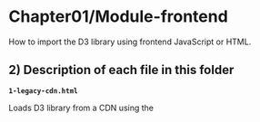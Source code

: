 # Chapter01/Module-frontend

How to import the D3 library using frontend JavaScript or HTML.

## 2) Description of each file in this folder

__`1-legacy-cdn.html`__

Loads D3 library from a CDN using the <script> tag. The type="module" attribute allows modern browsers to defer
loading the script after rendering the page. Older browsers will ignore this.

__`2-legacy-local.html`__

Loads D3 library from a local file using the <script> tag. The type="module" attribute allows modern browsers to
defer loading the script after rendering the page. Older browsers will ignore this.

__`3-import-cdn.html`__

Imports the D3 library as an ES module stored in a CDN. Only works in modern browsers.

__`4-import-local.html`__
 
Imports the D3 library as an ES module stored locally. Only works in modern browsers.

See also examples in `Chapter16/` for importing modules using NPM.
